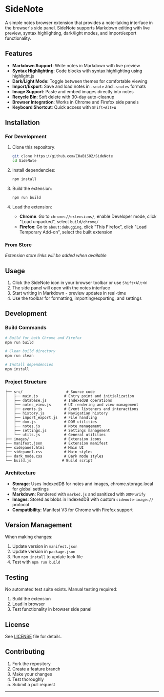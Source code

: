 # SideNote

A simple notes browser extension that provides a note-taking interface in the browser's side panel. SideNote supports Markdown editing with live preview, syntax highlighting, dark/light modes, and import/export functionality.

## Features

- **Markdown Support**: Write notes in Markdown with live preview
- **Syntax Highlighting**: Code blocks with syntax highlighting using highlight.js
- **Dark/Light Mode**: Toggle between themes for comfortable viewing
- **Import/Export**: Save and load notes in `.snote` and `.snotes` formats
- **Image Support**: Paste and embed images directly into notes
- **Recycle Bin**: Soft delete with 30-day auto-cleanup
- **Browser Integration**: Works in Chrome and Firefox side panels
- **Keyboard Shortcut**: Quick access with `Shift+Alt+W`

## Installation

### For Development

1. Clone this repository:
   ```bash
   git clone https://github.com/IHaBiS02/SideNote
   cd SideNote
   ```

2. Install dependencies:
   ```bash
   npm install
   ```

3. Build the extension:
   ```bash
   npm run build
   ```

4. Load the extension:
   - **Chrome**: Go to `chrome://extensions/`, enable Developer mode, click "Load unpacked", select `build/chrome/`
   - **Firefox**: Go to `about:debugging`, click "This Firefox", click "Load Temporary Add-on", select the built extension

### From Store

*Extension store links will be added when available*

## Usage

1. Click the SideNote icon in your browser toolbar or use `Shift+Alt+W`
2. The side panel will open with the notes interface
3. Start writing in Markdown - preview updates in real-time
4. Use the toolbar for formatting, importing/exporting, and settings

## Development

### Build Commands

```bash
# Build for both Chrome and Firefox
npm run build

# Clean build directory
npm run clean

# Install dependencies
npm install
```

### Project Structure

```
├── src/                    # Source code
│   ├── main.js            # Entry point and initialization
│   ├── database.js        # IndexedDB operations
│   ├── notes_view.js      # UI rendering and view management
│   ├── events.js          # Event listeners and interactions
│   ├── history.js         # Navigation history
│   ├── import_export.js   # File handling
│   ├── dom.js             # DOM utilities
│   ├── notes.js           # Note management
│   ├── settings.js        # Settings management
│   └── utils.js           # General utilities
├── images/                # Extension icons
├── manifest.json          # Extension manifest
├── sidepanel.html         # Main UI
├── sidepanel.css          # Main styles
├── dark_mode.css          # Dark mode styles
└── build.js              # Build script
```

### Architecture

- **Storage**: Uses IndexedDB for notes and images, chrome.storage.local for global settings
- **Markdown**: Rendered with `marked.js` and sanitized with `DOMPurify`
- **Images**: Stored as blobs in IndexedDB with custom `sidenote-image://` protocol
- **Compatibility**: Manifest V3 for Chrome with Firefox support

## Version Management

When making changes:
1. Update version in `manifest.json`
2. Update version in `package.json`
3. Run `npm install` to update lock file
4. Test with `npm run build`

## Testing

No automated test suite exists. Manual testing required:
1. Build the extension
2. Load in browser
3. Test functionality in browser side panel

## License

See [LICENSE](LICENSE) file for details.

## Contributing

1. Fork the repository
2. Create a feature branch
3. Make your changes
4. Test thoroughly
5. Submit a pull request

---
